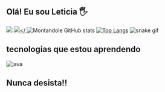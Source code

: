 ## Olá! Eu sou Leticia  🖐️


<a href = "mailto:leticiamontandon@gmail.com"><img src="https://img.shields.io/badge/Gmail-D14836?style=for-the-badge&logo=gmail&logoColor=white" target="_blank"></a>
 <a href="https://instagram.com/leticia_montandon" target="_blank"><img src="https://img.shields.io/badge/-Instagram-%23E4405F?style=for-the-badge&logo=instagram&logoColor=white" target="_blank"></
   <a ></a>
![Montandole GitHub stats](https://github-readme-stats.vercel.app/api?username=Montandonle&show_icons=true&theme=dracula) 
[![Top Langs](https://github-readme-stats.vercel.app/api/top-langs/?username=lucaseop&theme=dracula)](https://github.com/anuraghazra/github-readme-stats)
![snake gif](https://github.com/Montandonle/Montandonle/blob/output/github-contribution-grid-snake.svg)

 ## tecnologias que estou aprendendo
 
<div style="display: inline_block">
  <img align="center" alt="java" src="https://img.shields.io/badge/Java-ED8B00?style=for-the-badge&logo=openjdk&logoColor=white" /

</div><br/>
 
 ## Nunca desista!!
